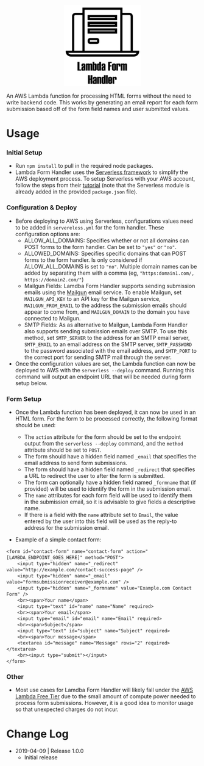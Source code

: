 <p align="center">
<img src="Assets/LambdaFormHandlerLogo.png" width="40%;" style="margin: 0 auto;">
</p>

An AWS Lambda function for processing HTML forms without the need to write backend code. This works by generating an email report for each form submission based off of the form field names and user submitted values.

# Usage
### Initial Setup
- Run ```npm install``` to pull in the required node packages.
- Lambda Form Handler uses the [Serverless framework](https://serverless.com/) to simplify the AWS deployment process. To setup Serverless with your AWS account, follow the steps from their [tutorial](https://serverless.com/framework/docs/providers/aws/guide/credentials/) (note that the Serverless module is already added in the provided ```package.json``` file).

### Configuration & Deploy
- Before deploying to AWS using Serverless, configurations values need to be added in ```servereless.yml``` for the form handler. These configuration options are:
    - ALLOW_ALL_DOMAINS: Specifies whether or not all domains can POST forms to the form handler. Can be set to ```"yes"``` or ```"no"```.
    - ALLOWED_DOMAINS: Specifies specific domains that can POST forms to the form handler. Is only considered if ALLOW_ALL_DOMAINS is set to ```"no"```. Multiple domain names can be added by separating them with a comma (eg, ```"https:domain1.com/, https://domain2.com/"```)
    - Mailgun Fields: Lamdba Form Handler supports sending submission emails using the [Mailgun](https://www.mailgun.com/) email service. To enable Mailgun, set ```MAILGUN_API_KEY``` to an API key for the Mailgun service, ```MAILGUN_FROM_EMAIL``` to the address the submission emails should appear to come from, and ```MAILGUN_DOMAIN``` to the domain you have connected to Mailgun.
    - SMTP Fields: As as alternative to Mailgun, Lambda Form Handler also supports sending submission emails over SMTP. To use this method, set ```SMTP_SERVER``` to the address for an SMTP email server, ```SMTP_EMAIL``` to an email address on the SMTP server, ```SMTP_PASSWORD``` to the password associated with the email address, and ```SMTP_PORT``` to the correct port for sending SMTP mail through the server.
-   Once the configuration values are set, the Lambda function can now be deployed to AWS with the ```serverless --deploy``` command. Running this command will output an endpoint URL that will be needed during form setup below.

### Form Setup
- Once the Lambda function has been deployed, it can now be used in an HTML form. For the form to be processed correctly, the following format should be used:
    - The ```action``` attribute for the form should be set to the endpoint output from the ```serverless --deploy``` command, and the ```method``` attribute should be set to ```POST```.
    - The form should have a hidden field named ```_email``` that specifies the email address to send form submissions.
    - The form should have a hidden field named ```_redirect``` that specifies a URL to redirect the user to after the form is submitted.
    - The form can optionally have a hidden field named ```_formname``` that (if provided) will be used to identify the form in the submission email.
    - The ```name``` attributes for each form field will be used to identify them in the submission email, so it is advisable to give fields a descriptive name.
    - If there is a field with the ```name``` attribute set to ```Email```, the value entered by the user into this field will be used as the reply-to address for the submission email.

- Example of a simple contact form:

```
<form id="contact-form" name="contact-form" action="[LAMBDA_ENDPOINT_GOES_HERE]" method="POST">
    <input type="hidden" name="_redirect" value="http://example.com/contact-success-page" />
    <input type="hidden" name="_email" value="formsubmissionreceiver@example.com" />
    <input type="hidden" name="_formname" value="Example.com Contact Form" />
    <br><span>Your name</span>
    <input type="text" id="name" name="Name" required>
    <br><span>Your email</span>
    <input type="email" id="email" name="Email" required>
    <br><span>Subject</span>
    <input type="text" id="subject" name="Subject" required>
    <br><span>Your message</span>
    <textarea id="message" name="Message" rows="2" required></textarea>
    <br><input type="submit"></input>
</form>
```

### Other
- Most use cases for Lamdba Form Handler will likely fall under the [AWS Lambda Free Tier](https://aws.amazon.com/lambda/pricing/) due to the small amount of compute power needed to process form submissions. However, it is a good idea to monitor usage so that unexpected charges do not incur.

# Change Log
- 2019-04-09 | Release 1.0.0
    - Initial release
